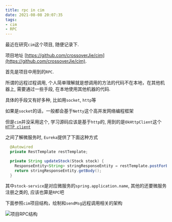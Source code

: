 ```yaml
---
title: rpc in cim
date: 2021-08-08 20:07:35
tags:
- cim
- RPC
---
```


最近在研究`cim`这个项目, 随便记录下. 

项目地址 [https://github.com/crossoverJie/cim](https://github.com/crossoverJie/cim).

首先是项目中用到的`RPC`.

<!--more-->

所谓的远程过程调用, 个人简单理解就是想调用的方法的代码不在本地，在其他机器上, 需要通过一些手段, 在本地使用其他机器的代码.

具体的手段又有好多种, 比如用`socket`, `http`等

如果是`socket`的话，一般都会基于`Netty`这个高并发网络编程框架

但是`cim`并没采用这个, 学习源码应该是基于`http`的, 用到的是`OkHttpClient`这个[`HTTP client`](https://square.github.io/okhttp/)

之间了解微服务时, `Eureka`提供了下面这种方式

```java
  @Autowired
  private RestTemplate restTemplate;

  private String updateStock(Stock stock) {
    ResponseEntity<String> stringResponseEntity = restTemplate.postForEntity("http://stock-service/stock/v1", stock, String.class);
    return stringResponseEntity.getBody();
  }
```

其中`stock-service`是对应微服务的`spring.application.name`, 其他的还要微服务注册之类的, 应该也算是`RPC`吧

下面参照`cim`项目结构，绘制和`sendMsg`远程调用相关的架构

![项目RPC结构](architecture.png)

<!-- {% asset_img architecture.png 项目RPC结构 %} -->

